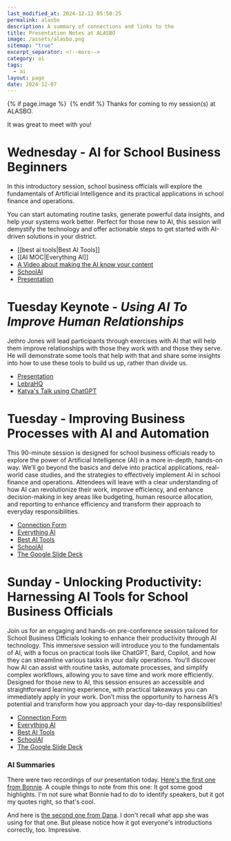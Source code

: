 ```yaml
---
last_modified_at: 2024-12-12 05:50:25
permalink: alasbo
description: A summary of connections and links to the
title: Presentation Notes at ALASBO
image: /assets/alasbo.png
sitemap: "true"
excerpt_separator: <!--more-->
category: ai
tags:
  - ai
layout: page
date: 2024-12-07
---
```



{% if page.image %} <img src="{{ page.image }}" alt=""> {% endif %}
Thanks for coming to my session(s) at ALASBO. 

It was great to meet with you!
# Wednesday - **AI for School Business Beginners**
In this introductory session, school business officials will explore the fundamentals of Artificial Intelligence and its practical applications in school finance and operations.

You can start automating routine tasks, generate powerful data insights, and help your systems work better. Perfect for those new to AI, this session will demystify the technology and offer actionable steps to get started with AI-driven solutions in your district.

- [[best ai tools|Best AI Tools]]
- [[AI MOC|Everything AI]]
- [A Video about making the AI know your content](https://youtu.be/Mo8xYoel2mw)
- [SchoolAI](https://app.schoolai.com/sign-up-invite?invitedBy=user_2TfkAQGPA5YbCR7KXBhRQ4S1Uyx)
- [Presentation](https://www.dropbox.com/s/fwo6ls4whzhdti7/2024-12-11-ALASBO%20AI%20for%20Beginners.pdf?dl=0) 

# Tuesday Keynote - _Using AI To Improve Human Relationships_
Jethro Jones will lead participants through exercises with AI that will help them improve relationships with those they work with and those they serve. He will demonstrate some tools that help with that and share some insights into how to use these tools to build us up, rather than divide us.
- [Presentation](https://www.dropbox.com/scl/fi/u65nyag66sjmlhke291xl/ALASBO-AI-Keynote.pdf?rlkey=5nk1wpdokk5yyv7gj067xqqqw&dl=0)
- [LebraHQ](https://lebrahq.com)
- [Katya's Talk using ChatGPT](https://chatgpt.com/share/60a9e11a-768c-4be5-9a01-7da5118d072f)

# Tuesday - **Improving Business Processes with AI and Automation**
This 90-minute session is designed for school business officials ready to explore the power of Artificial Intelligence (AI) in a more in-depth, hands-on way. We’ll go beyond the basics and delve into practical applications, real-world case studies, and the strategies to effectively implement AI in school finance and operations. Attendees will leave with a clear understanding of how AI can revolutionize their work, improve efficiency, and enhance decision-making in key areas like budgeting, human resource allocation, and reporting to enhance efficiency and transform their approach to everyday responsibilities.
- [Connection Form](https://forms.gle/SCMqLuKk8CrkPJHy6)
- [Everything AI](https://jethro.site/ai)
- [Best AI Tools](https://jethro.site/best-ai-tools)
- [SchoolAI](https://app.schoolai.com/sign-up-invite?invitedBy=user_2TfkAQGPA5YbCR7KXBhRQ4S1Uyx)
- [The Google Slide Deck](https://docs.google.com/presentation/d/1Z5F4k7PUjbqzjA08KdKv4_KxMQV-MIgCXfCM-fWmYgc/edit?usp=sharing)

# Sunday - Unlocking Productivity: Harnessing AI Tools for School Business Officials
Join us for an engaging and hands-on pre-conference session tailored for School Business Officials looking to enhance their productivity through AI technology. This immersive session will introduce you to the fundamentals of AI, with a focus on practical tools like ChatGPT, Bard, Copilot, and how they can streamline various tasks in your daily operations. You'll discover how AI can assist with routine tasks, automate processes, and simplify complex workflows, allowing you to save time and work more efficiently. Designed for those new to AI, this session ensures an accessible and straightforward learning experience, with practical takeaways you can immediately apply in your work. Don’t miss the opportunity to harness AI’s potential and transform how you approach your day-to-day responsibilities!

- [Connection Form](https://forms.gle/SCMqLuKk8CrkPJHy6)
- [Everything AI](https://jethro.site/ai)
- [Best AI Tools](https://jethro.site/best-ai-tools)
- [SchoolAI](https://app.schoolai.com/sign-up-invite?invitedBy=user_2TfkAQGPA5YbCR7KXBhRQ4S1Uyx)
- [The Google Slide Deck](https://docs.google.com/presentation/d/1Z5F4k7PUjbqzjA08KdKv4_KxMQV-MIgCXfCM-fWmYgc/edit?usp=sharing)

### AI Summaries
There were two recordings of our presentation today. [Here's the first one from Bonnie](https://www.dropbox.com/scl/fi/aoakgncda958ddkcj2dx4/12-08_Lecture_AI_in_Education_-_Integration_and_Problem_Solving.pdf?rlkey=cmwbbfi006e0q9uumhjxtnu7i&dl=0). A couple things to note from this one: It got some good highlights. I'm not sure what Bonnie had to do to identify speakers, but it got my quotes right, so that's cool. 

And here is [the second one from Dana](https://www.dropbox.com/scl/fi/gt4pl6qt2z8z1r1oirs25/12-08-AI-Lecture-Notes-from-Dana.pdf?rlkey=qbn2r68315xv55e7hhbemjvr9&st=w0yly0uc&dl=0). I don't recall what app she was using for that one. But please notice how it got everyone's introductions correctly, too. Impressive. 
